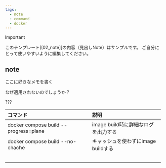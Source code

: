 ```yaml
---
tags:
  - note
  - command
  - docker
---
```

> [!IMPORTANT]
> このテンプレート[[02_note]]の内容（見出しNote）はサンプルです。
> ご自分にとって使いやすいように編集してください。

## note

ここに好きなメモを書く

なぜ適用されないのでしょうか？

???


| コマンド                                  | 説明                      |
| :------------------------------------ | :---------------------- |
| docker compose build --progress=plane | image build時に詳細なログを出力する |
| docker compose build --no-chache      | キャッシュを使わずにimage buildする |
|                                       |                         |
|                                       |                         |
|                                       |                         |
|                                       |                         |
|                                       |                         |
